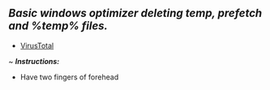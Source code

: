 
***Basic windows optimizer deleting temp, prefetch and %temp% files.***
-----------------------

- <a href="https://www.virustotal.com/gui/file/fdab227e1e72075300d2eba229f014e0e1947d1531d9c87f13e058d62eac0afb/detection">VirusTotal</a>

~ ***Instructions:***
- Have two fingers of forehead 
